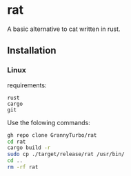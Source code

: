 # rat
A basic alternative to cat written in rust.

## Installation

### Linux

requirements:

    rust
    cargo
    git

Use the folowing commands:

```bash
gh repo clone GrannyTurbo/rat
cd rat
cargo build -r
sudo cp ./target/release/rat /usr/bin/
cd ..
rm -rf rat
```
